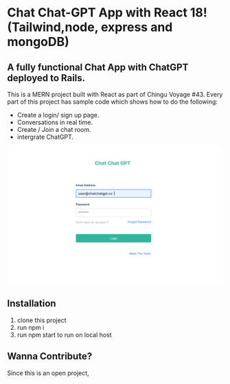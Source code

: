 # Chat Chat-GPT App with React 18! (Tailwind,node, express and mongoDB)

## A fully functional Chat App with ChatGPT deployed to Rails.

This is a MERN project built with React as part of Chingu Voyage #43. Every part of this project has sample code which shows how to do the following:

* Create a login/ sign up page.
* Conversations in real time.
* Create / Join a chat room.
* intergrate ChatGPT.

![Main Image](main.PNG)

## Installation

1. clone this project
2. run npm i
3. run npm start to run on local host

## Wanna Contribute?

Since this is an open project, 
